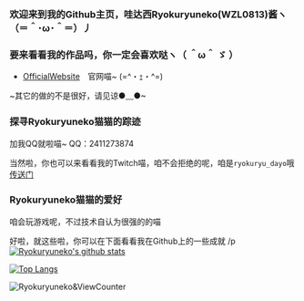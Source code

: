 <!---

- 👋 Hi, I’m @WZL0813
- 👀 I’m interested in ...
- 🌱 I’m currently learning ...
- 💞️ I’m looking to collaborate on ...
- 📫 How to reach me ...
- 😄 Pronouns: ...
- ⚡ Fun fact: ...


WZL0813/WZL0813 is a ✨ special ✨ repository because its `README.md` (this file) appears on your GitHub profile.
You can click the Preview link to take a look at your changes.


#### &#x1f4c8; WZL0813 GitHub Stats

<a href="https://github.com/WZL0813">
  <img align="center" src="https://github-readme-stats.vercel.app/api?username=WZL0813&show_icons=true&line_height=33&count_private=true&include_all_commits=true&theme=default" alt="WZL0813's GitHub Stats" />
</a>

--->


### 欢迎来到我的Github主页，哇达西Ryokuryuneko(WZL0813)酱ヽ（＝＾･ω･＾＝）丿

### 要来看看我的作品吗，你一定会喜欢哒ヽ（ ＾ω＾ ゞ ）
- [OfficialWebsite](wzl0813.github.io)　官网喵~ (=^・ｪ・^=)

~其它的做的不是很好，请见谅●﹏●~

### 探寻Ryokuryuneko猫猫的踪迹
加我QQ就啦喵~
QQ：2411273874

当然啦，你也可以来看看我的Twitch喵，咱不会拒绝的呢，咱是`ryokuryu_dayo`哦[传送门](https://www.twitch.tv/ryokuryu_dayo)



### Ryokuryuneko猫猫的爱好
咱会玩游戏呢，不过技术自认为很强的的喵


好啦，就这些啦，你可以在下面看看我在Github上的一些成就
/p
[![Ryokuryuneko's github stats](https://github-readme-stats.vercel.app/api?username=WZL0813&count_private=true&show_icons=true&theme=tokyonight)](https://github.com/WZL0813/github-readme-stats)

[![Top Langs](https://github-readme-stats.vercel.app/api/top-langs/?username=WZL0813&layout=compact&theme=tokyonight)](https://github.com/WZL0813/github-readme-stats)


![Ryokuryuneko&ViewCounter](https://api.likepoems.com/counter/get/@Ryokuryuneko)
